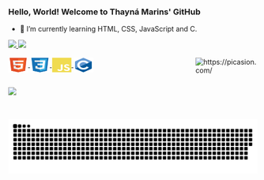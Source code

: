 ### Hello, World! Welcome to Thayná Marins' GitHub

- 🌱 I’m currently learning HTML, CSS, JavaScript and C.

<div>
  <a href="https://github.com/thaynamarinss">
    <img height="180em" src="https://github-readme-stats.vercel.app/api?username=thaynamarinss&show_icons=true&theme=dark&include_all_commits=true&count_private=true"/>
        <img height="180em" src="https://github-readme-stats.vercel.app/api/top-langs/?username=thaynamarinss&layout-compact&langs_count=16&theme=dark"/>    
</div>
 <div style="display: inline_block"><br>   
   <img align="center" alt="Thayna-HTML" height="30" width="40" src="https://raw.githubusercontent.com/devicons/devicon/master/icons/html5/html5-original.svg">  
   <img align="center" alt="Thayna-CSS" height="30" width="40" src="https://raw.githubusercontent.com/devicons/devicon/master/icons/css3/css3-original.svg">
   <img align="center" alt="Thayna-JS" height="30" width="40" src="https://raw.githubusercontent.com/devicons/devicon/master/icons/javascript/javascript-plain.svg">
   <img align="center" alt="Thayna-C" height="30" width="40" src="https://raw.githubusercontent.com/devicons/devicon/master/icons/c/c-original.svg">  
   <img align="right" src="https://i.picasion.com/pic91/56e67275882f9ba2be3b2c9073f3a0a0.gif" width="125" height="125" border="0" alt="https://picasion.com/" /></a><br /><a href="https://picasion.com/">
 </div> 
  
   ##
  
  <div>
  <a href="https://www.linkedin.com/in/thaynamarinss/" targer="_blank"><img src="https://img.shields.io/badge/LinkedIn-0077B5?style=for-the-badge&logo=linkedin&logoColor=white" targer="_blank"></a>
    
  ![Snake animation](https://github.com/thaynamarinss/thaynamarinss/blob/output/github-contribution-grid-snake.svg)
  </div>
  
 

